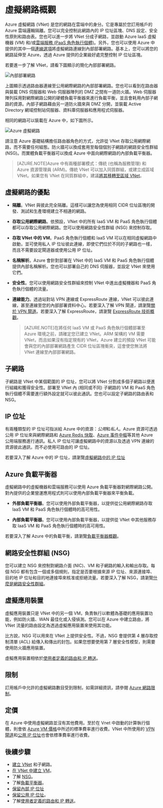 <properties
   pageTitle="Azure 虛擬網路 (VNet) 概觀"
   description="了解 Azure 中的虛擬網路 (VNet)"
   services="virtual-network"
   documentationCenter="na"
   authors="telmosampaio"
   manager="carmonm"
   editor="tysonn" />
<tags
   ms.service="virtual-network"
   ms.devlang="na"
   ms.topic="article"
   ms.tgt_pltfrm="na"
   ms.workload="infrastructure-services"
   ms.date="12/11/2015"
   ms.author="telmos" />

# 虛擬網路概觀

Azure 虛擬網路 (VNet) 是您的網路在雲端中的身分。它是專屬於您訂用帳戶的 Azure 雲端邏輯隔離。您可以完全控制此網路內的 IP 位址區塊、DNS 設定、安全性原則和路由表。您也可以進一步將 VNet 分成子網路，並啟動 Azure IaaS 虛擬機器 (VM) 和/或[雲端服務 (PaaS 角色執行個體)](cloud-services-choose-me.md)。另外，您也可以使用 Azure 中提供的其中一個[連線選項](vpn-gateway-cross-premises-options.md)將虛擬網路連線到內部部署網路。基本上，您可以將您的網路延伸至 Azure，透過 Azure 提供的企業級好處完整控制 IP 位址區塊。

若要進一步了解 VNet，請看下圖顯示的簡化內部部署網路。

![內部部署網路](./media/virtual-networks-overview/figure01.png)

上圖顯示透過路由器連線至公用網際網路的內部部署網路。您也可以看到在路由器與裝載 DNS 伺服器和 Web 伺服器陣列的 DMZ 之間有一道防火牆。Web 伺服器陣列採用對網際網路公開的硬體負載平衡器來進行負載平衡，並且會耗用內部子網路的資源。內部子網路藉由另一道防火牆來與 DMZ 分開，並裝載 Active Directory 網域控制站伺服器、資料庫伺服器和應用程式伺服器。

相同的網路可以裝載在 Azure 中，如下圖所示。

![Azure 虛擬網路](./media/virtual-networks-overview/figure02.png)

請注意 Azure 基礎結構擔任路由器角色的方式，允許從 VNet 存取公用網際網路，而不需要任何組態。防火牆可以換成套用至每個個別子網路的網路安全性群組 (NSG)。而實體負載平衡器可以換成 Azure 中面向網際網路的內部負載平衡器。

>[AZURE.NOTE]Azure 中有兩種部署模式：傳統 (也稱為服務管理) 和 Azure 資源管理員 (ARM)。傳統 VNet 可以加入同質群組，或建立成區域 VNet。如果您有 VNet 在同質群組中，建議[將其移轉至區域 VNet](./virtual-networks-migrate-to-regional-vnet.md)。

## 虛擬網路的優點

- **隔離**。VNet 與彼此完全隔離。這樣可以讓您為使用相同 CIDR 位址區塊的開發、測試和生產環境建立不相連的網路。

- **存取公用網際網路**。依預設，VNet 中的所有 IaaS VM 和 PaaS 角色執行個體都可以存取公用網際網路。您可以使用網路安全性群組 (NSG) 來控制存取。

- **存取 VNet 中的 VM**。PaaS 角色執行個體和 IaaS VM 可以在相同虛擬網路中啟動，並可使用私人 IP 位址彼此連線，即使它們位於不同的子網路也一樣，而且不需要設定閘道器或使用公用 IP 位址。

- **名稱解析**。Azure 會針對部署在 VNet 中的 IaaS VM 和 PaaS 角色執行個體提供內部名稱解析。您也可以部署自己的 DNS 伺服器，並設定 VNet 來使用它們。

- **安全性**。您可以使用網路安全性群組來控制 VNet 中進出虛擬機器和 PaaS 角色執行個體的流量。

- **連線能力**。透過站對站 VPN 連線或 ExpressRoute 連線，VNet 可以彼此連線，甚至連線至您的內部部署資料中心。若要深入了解 VPN 閘道，請瀏覽[關於 VPN 閘道](./vpn-gateway-about-vpngateways.md)。若要深入了解 ExpressRoute，請瀏覽 [ExpressRoute 技術概觀](./expressroute-introduction.md)。

    >[AZURE.NOTE]在將任何 IaaS VM 或 PaaS 角色執行個體部署至 Azure 環境之前，請確定您已建立 VNet。ARM 架構的 VM 需要 VNet，而且如果沒有指定現有的 VNet，Azure 建立的預設 VNet 可能會與您的內部部署網路產生 CIDR 位址區塊衝突，這會使您無法將 VNet 連線至內部部署網路。
    
## 子網路

子網路是 VNet 中某個範圍的 IP 位址，您可以將 VNet 分割成多個子網路以便進行組織和獲得安全性。部署至 VNet 內 (相同或不同) 子網路的 VM 和 PaaS 角色執行個體不需要進行額外設定就可以彼此通訊。您也可以設定子網路的路由表和 NSG。

## IP 位址


有兩種類型的 IP 位址可指派給 Azure 中的資源：*公用*和*私人*。Azure 資源可透過公用 IP 位址來與網際網路和 [Azure Redis 快取](https://azure.microsoft.com/services/cache/)、[Azure 事件中樞](https://azure.microsoft.com/documentation/services/event-hubs/)等其他 Azure 公用端服務進行通訊。私人 IP 位址可讓虛擬網路中的資源以及透過 VPN 連線的資源彼此通訊，而不必使用可路由的 IP 位址。

若要深入了解 Azure 中的 IP 位址，請瀏覽[虛擬網路中的 IP 位址](virtual-network-ip-addresses-arm.md)

## Azure 負載平衡器

虛擬網路中的虛擬機器和雲端服務可以使用 Azure 負載平衡器對網際網路公開。對內提供的企業營運應用程式則可以使用內部負載平衡器來平衡負載。

- **外部負載平衡器**。您可以使用外部負載平衡器，以提供從公用網際網路存取 IaaS VM 和 PaaS 角色執行個體時的高可用性。

- **內部負載平衡器**。您可以使用內部負載平衡器，以提供從 VNet 中其他服務存取 IaaS VM 和 PaaS 角色執行個體時的高可用性。

若要深入了解 Azure 中的負載平衡，請瀏覽[負載平衡器概觀](../load-balancer-overview.md)。

## 網路安全性群組 (NSG)

您可以建立 NSG 來控制對網路介面 (NIC)、VM 和子網路的輸入和輸出存取。每個 NSG 都有包含一個或多個規則，指定是否要根據來源 IP 位址、來源連接埠、目的地 IP 位址和目的地連接埠來核准或拒絕流量。若要深入了解 NSG，請瀏覽[什麼是網路安全性群組](../virtual-networks-nsg.md)。

## 虛擬應用裝置

虛擬應用裝置只是 VNet 中的另一個 VM，負責執行以軟體為基礎的應用裝置功能，例如防火牆、WAN 最佳化或入侵偵測。您可以在 Azure 中建立路由，將 VNet 流量的路由設定為透過虛擬應用裝置來使用其功能。

比方說，NSG 可以用來在 VNet 上提供安全性。不過，NSG 會提供第 4 層存取控制清單 (ACL) 給傳入和傳出的封包。如果您想要使用第 7 層安全性模型，則需要使用防火牆應用裝置。

虛擬應用裝置相依於[使用者定義的路由和 IP 轉送](../virtual-networks-udr-overview.md)。

## 限制
訂用帳戶中允許的虛擬網路數目受到限制，如需詳細資訊，請參閱 [Azure 網路限制](azure-subscription-service-limits.md#networking-limits)。

## 定價
在 Azure 中使用虛擬網路並沒有其他費用。至於在 Vnet 中啟動的計算執行個體，則會依 [Azure VM 價格](https://azure.microsoft.com/pricing/details/virtual-machines/)中所述的標準費率進行收費。VNet 中所使用的 [VPN 閘道](https://azure.microsoft.com/pricing/details/vpn-gateway/)和[公用 IP 位址](https://azure.microsoft.com/pricing/details/ip-addresses/)也會依標準費率進行收費。

## 後續步驟

- [建立 VNet](../virtual-networks-create-vnet-arm-pportal.md) 和子網路。
- [在 VNet 中建立 VM](../virtual-machines-windows-tutorial.md)。
- 了解 [NSG](../virtual-networks-nsg.md)。
- 了解[負載平衡器](../load-balancer-overview.md)。
- [保留內部 IP 位址](../virtual-networks-reserved-private-ip.md)
- [保留公用 IP 位址](../virtual-networks-reserved-public-ip.md)。
- 了解[使用者定義的路由和 IP 轉送](virtual-networks-udr-overview.md)。

<!---HONumber=AcomDC_1217_2015-->